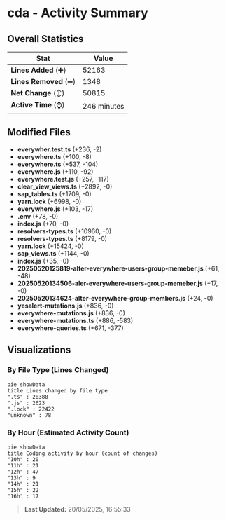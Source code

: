 # cda - Activity Summary 

## Overall Statistics

| Stat                   | Value                                                             |
| ---------------------- | ----------------------------------------------------------------- |
| **Lines Added** (➕)   | 52163                                          |
| **Lines Removed** (➖) | 1348                                        |
| **Net Change** (↕)    | 50815                |
| **Active Time** (⌚)   | 246 minutes |


## Modified Files
- **everywher.test.ts** (+236, -2)
- **everywhere.ts** (+100, -8)
- **everywhere.ts** (+537, -104)
- **everywhere.js** (+110, -92)
- **everywhere.test.js** (+257, -117)
- **clear_view_views.ts** (+2892, -0)
- **sap_tables.ts** (+1709, -0)
- **yarn.lock** (+6998, -0)
- **everywhere.js** (+103, -17)
- **.env** (+78, -0)
- **index.js** (+70, -0)
- **resolvers-types.ts** (+10960, -0)
- **resolvers-types.ts** (+8179, -0)
- **yarn.lock** (+15424, -0)
- **sap_views.ts** (+1144, -0)
- **index.js** (+35, -0)
- **20250520125819-alter-everywhere-users-group-memeber.js** (+61, -48)
- **20250520134506-aler-everywhere-users-group-memeber.js** (+17, -0)
- **20250520134624-alter-everywhere-group-members.js** (+24, -0)
- **yesalert-mutations.js** (+836, -0)
- **everywhere-mutations.js** (+836, -0)
- **everywhere-mutations.ts** (+886, -583)
- **everywhere-queries.ts** (+671, -377)

## Visualizations

### By File Type (Lines Changed)

```mermaid
pie showData
title Lines changed by file type
".ts" : 28388
".js" : 2623
".lock" : 22422
"unknown" : 78
```

### By Hour (Estimated Activity Count)

```mermaid
pie showData
title Coding activity by hour (count of changes)
"10h" : 20
"11h" : 21
"12h" : 47
"13h" : 9
"14h" : 21
"15h" : 22
"16h" : 17
```


> **Last Updated:** 20/05/2025, 16:55:33